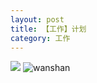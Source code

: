 ```yaml
---
layout: post
title: 【工作】计划
category: 工作
---
```

![](http://rh8cub8wq.hd-bkt.clouddn.com/img/plan-220322-1.png)
![wanshan](http://rh8cub8wq.hd-bkt.clouddn.com/img/wanshan.png)
